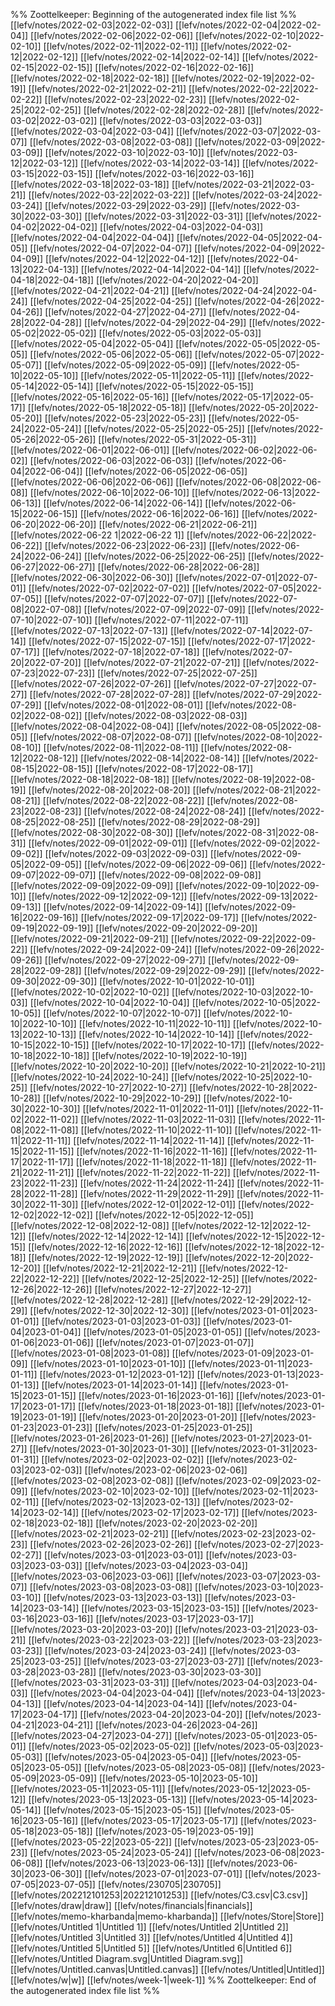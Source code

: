 %% Zoottelkeeper: Beginning of the autogenerated index file list  %%
 [[lefv/notes/2022-02-03|2022-02-03]]
 [[lefv/notes/2022-02-04|2022-02-04]]
 [[lefv/notes/2022-02-06|2022-02-06]]
 [[lefv/notes/2022-02-10|2022-02-10]]
 [[lefv/notes/2022-02-11|2022-02-11]]
 [[lefv/notes/2022-02-12|2022-02-12]]
 [[lefv/notes/2022-02-14|2022-02-14]]
 [[lefv/notes/2022-02-15|2022-02-15]]
 [[lefv/notes/2022-02-16|2022-02-16]]
 [[lefv/notes/2022-02-18|2022-02-18]]
 [[lefv/notes/2022-02-19|2022-02-19]]
 [[lefv/notes/2022-02-21|2022-02-21]]
 [[lefv/notes/2022-02-22|2022-02-22]]
 [[lefv/notes/2022-02-23|2022-02-23]]
 [[lefv/notes/2022-02-25|2022-02-25]]
 [[lefv/notes/2022-02-28|2022-02-28]]
 [[lefv/notes/2022-03-02|2022-03-02]]
 [[lefv/notes/2022-03-03|2022-03-03]]
 [[lefv/notes/2022-03-04|2022-03-04]]
 [[lefv/notes/2022-03-07|2022-03-07]]
 [[lefv/notes/2022-03-08|2022-03-08]]
 [[lefv/notes/2022-03-09|2022-03-09]]
 [[lefv/notes/2022-03-10|2022-03-10]]
 [[lefv/notes/2022-03-12|2022-03-12]]
 [[lefv/notes/2022-03-14|2022-03-14]]
 [[lefv/notes/2022-03-15|2022-03-15]]
 [[lefv/notes/2022-03-16|2022-03-16]]
 [[lefv/notes/2022-03-18|2022-03-18]]
 [[lefv/notes/2022-03-21|2022-03-21]]
 [[lefv/notes/2022-03-22|2022-03-22]]
 [[lefv/notes/2022-03-24|2022-03-24]]
 [[lefv/notes/2022-03-29|2022-03-29]]
 [[lefv/notes/2022-03-30|2022-03-30]]
 [[lefv/notes/2022-03-31|2022-03-31]]
 [[lefv/notes/2022-04-02|2022-04-02]]
 [[lefv/notes/2022-04-03|2022-04-03]]
 [[lefv/notes/2022-04-04|2022-04-04]]
 [[lefv/notes/2022-04-05|2022-04-05]]
 [[lefv/notes/2022-04-07|2022-04-07]]
 [[lefv/notes/2022-04-09|2022-04-09]]
 [[lefv/notes/2022-04-12|2022-04-12]]
 [[lefv/notes/2022-04-13|2022-04-13]]
 [[lefv/notes/2022-04-14|2022-04-14]]
 [[lefv/notes/2022-04-18|2022-04-18]]
 [[lefv/notes/2022-04-20|2022-04-20]]
 [[lefv/notes/2022-04-21|2022-04-21]]
 [[lefv/notes/2022-04-24|2022-04-24]]
 [[lefv/notes/2022-04-25|2022-04-25]]
 [[lefv/notes/2022-04-26|2022-04-26]]
 [[lefv/notes/2022-04-27|2022-04-27]]
 [[lefv/notes/2022-04-28|2022-04-28]]
 [[lefv/notes/2022-04-29|2022-04-29]]
 [[lefv/notes/2022-05-02|2022-05-02]]
 [[lefv/notes/2022-05-03|2022-05-03]]
 [[lefv/notes/2022-05-04|2022-05-04]]
 [[lefv/notes/2022-05-05|2022-05-05]]
 [[lefv/notes/2022-05-06|2022-05-06]]
 [[lefv/notes/2022-05-07|2022-05-07]]
 [[lefv/notes/2022-05-09|2022-05-09]]
 [[lefv/notes/2022-05-10|2022-05-10]]
 [[lefv/notes/2022-05-11|2022-05-11]]
 [[lefv/notes/2022-05-14|2022-05-14]]
 [[lefv/notes/2022-05-15|2022-05-15]]
 [[lefv/notes/2022-05-16|2022-05-16]]
 [[lefv/notes/2022-05-17|2022-05-17]]
 [[lefv/notes/2022-05-18|2022-05-18]]
 [[lefv/notes/2022-05-20|2022-05-20]]
 [[lefv/notes/2022-05-23|2022-05-23]]
 [[lefv/notes/2022-05-24|2022-05-24]]
 [[lefv/notes/2022-05-25|2022-05-25]]
 [[lefv/notes/2022-05-26|2022-05-26]]
 [[lefv/notes/2022-05-31|2022-05-31]]
 [[lefv/notes/2022-06-01|2022-06-01]]
 [[lefv/notes/2022-06-02|2022-06-02]]
 [[lefv/notes/2022-06-03|2022-06-03]]
 [[lefv/notes/2022-06-04|2022-06-04]]
 [[lefv/notes/2022-06-05|2022-06-05]]
 [[lefv/notes/2022-06-06|2022-06-06]]
 [[lefv/notes/2022-06-08|2022-06-08]]
 [[lefv/notes/2022-06-10|2022-06-10]]
 [[lefv/notes/2022-06-13|2022-06-13]]
 [[lefv/notes/2022-06-14|2022-06-14]]
 [[lefv/notes/2022-06-15|2022-06-15]]
 [[lefv/notes/2022-06-16|2022-06-16]]
 [[lefv/notes/2022-06-20|2022-06-20]]
 [[lefv/notes/2022-06-21|2022-06-21]]
 [[lefv/notes/2022-06-22 1|2022-06-22 1]]
 [[lefv/notes/2022-06-22|2022-06-22]]
 [[lefv/notes/2022-06-23|2022-06-23]]
 [[lefv/notes/2022-06-24|2022-06-24]]
 [[lefv/notes/2022-06-25|2022-06-25]]
 [[lefv/notes/2022-06-27|2022-06-27]]
 [[lefv/notes/2022-06-28|2022-06-28]]
 [[lefv/notes/2022-06-30|2022-06-30]]
 [[lefv/notes/2022-07-01|2022-07-01]]
 [[lefv/notes/2022-07-02|2022-07-02]]
 [[lefv/notes/2022-07-05|2022-07-05]]
 [[lefv/notes/2022-07-07|2022-07-07]]
 [[lefv/notes/2022-07-08|2022-07-08]]
 [[lefv/notes/2022-07-09|2022-07-09]]
 [[lefv/notes/2022-07-10|2022-07-10]]
 [[lefv/notes/2022-07-11|2022-07-11]]
 [[lefv/notes/2022-07-13|2022-07-13]]
 [[lefv/notes/2022-07-14|2022-07-14]]
 [[lefv/notes/2022-07-15|2022-07-15]]
 [[lefv/notes/2022-07-17|2022-07-17]]
 [[lefv/notes/2022-07-18|2022-07-18]]
 [[lefv/notes/2022-07-20|2022-07-20]]
 [[lefv/notes/2022-07-21|2022-07-21]]
 [[lefv/notes/2022-07-23|2022-07-23]]
 [[lefv/notes/2022-07-25|2022-07-25]]
 [[lefv/notes/2022-07-26|2022-07-26]]
 [[lefv/notes/2022-07-27|2022-07-27]]
 [[lefv/notes/2022-07-28|2022-07-28]]
 [[lefv/notes/2022-07-29|2022-07-29]]
 [[lefv/notes/2022-08-01|2022-08-01]]
 [[lefv/notes/2022-08-02|2022-08-02]]
 [[lefv/notes/2022-08-03|2022-08-03]]
 [[lefv/notes/2022-08-04|2022-08-04]]
 [[lefv/notes/2022-08-05|2022-08-05]]
 [[lefv/notes/2022-08-07|2022-08-07]]
 [[lefv/notes/2022-08-10|2022-08-10]]
 [[lefv/notes/2022-08-11|2022-08-11]]
 [[lefv/notes/2022-08-12|2022-08-12]]
 [[lefv/notes/2022-08-14|2022-08-14]]
 [[lefv/notes/2022-08-15|2022-08-15]]
 [[lefv/notes/2022-08-17|2022-08-17]]
 [[lefv/notes/2022-08-18|2022-08-18]]
 [[lefv/notes/2022-08-19|2022-08-19]]
 [[lefv/notes/2022-08-20|2022-08-20]]
 [[lefv/notes/2022-08-21|2022-08-21]]
 [[lefv/notes/2022-08-22|2022-08-22]]
 [[lefv/notes/2022-08-23|2022-08-23]]
 [[lefv/notes/2022-08-24|2022-08-24]]
 [[lefv/notes/2022-08-25|2022-08-25]]
 [[lefv/notes/2022-08-29|2022-08-29]]
 [[lefv/notes/2022-08-30|2022-08-30]]
 [[lefv/notes/2022-08-31|2022-08-31]]
 [[lefv/notes/2022-09-01|2022-09-01]]
 [[lefv/notes/2022-09-02|2022-09-02]]
 [[lefv/notes/2022-09-03|2022-09-03]]
 [[lefv/notes/2022-09-05|2022-09-05]]
 [[lefv/notes/2022-09-06|2022-09-06]]
 [[lefv/notes/2022-09-07|2022-09-07]]
 [[lefv/notes/2022-09-08|2022-09-08]]
 [[lefv/notes/2022-09-09|2022-09-09]]
 [[lefv/notes/2022-09-10|2022-09-10]]
 [[lefv/notes/2022-09-12|2022-09-12]]
 [[lefv/notes/2022-09-13|2022-09-13]]
 [[lefv/notes/2022-09-14|2022-09-14]]
 [[lefv/notes/2022-09-16|2022-09-16]]
 [[lefv/notes/2022-09-17|2022-09-17]]
 [[lefv/notes/2022-09-19|2022-09-19]]
 [[lefv/notes/2022-09-20|2022-09-20]]
 [[lefv/notes/2022-09-21|2022-09-21]]
 [[lefv/notes/2022-09-22|2022-09-22]]
 [[lefv/notes/2022-09-24|2022-09-24]]
 [[lefv/notes/2022-09-26|2022-09-26]]
 [[lefv/notes/2022-09-27|2022-09-27]]
 [[lefv/notes/2022-09-28|2022-09-28]]
 [[lefv/notes/2022-09-29|2022-09-29]]
 [[lefv/notes/2022-09-30|2022-09-30]]
 [[lefv/notes/2022-10-01|2022-10-01]]
 [[lefv/notes/2022-10-02|2022-10-02]]
 [[lefv/notes/2022-10-03|2022-10-03]]
 [[lefv/notes/2022-10-04|2022-10-04]]
 [[lefv/notes/2022-10-05|2022-10-05]]
 [[lefv/notes/2022-10-07|2022-10-07]]
 [[lefv/notes/2022-10-10|2022-10-10]]
 [[lefv/notes/2022-10-11|2022-10-11]]
 [[lefv/notes/2022-10-13|2022-10-13]]
 [[lefv/notes/2022-10-14|2022-10-14]]
 [[lefv/notes/2022-10-15|2022-10-15]]
 [[lefv/notes/2022-10-17|2022-10-17]]
 [[lefv/notes/2022-10-18|2022-10-18]]
 [[lefv/notes/2022-10-19|2022-10-19]]
 [[lefv/notes/2022-10-20|2022-10-20]]
 [[lefv/notes/2022-10-21|2022-10-21]]
 [[lefv/notes/2022-10-24|2022-10-24]]
 [[lefv/notes/2022-10-25|2022-10-25]]
 [[lefv/notes/2022-10-27|2022-10-27]]
 [[lefv/notes/2022-10-28|2022-10-28]]
 [[lefv/notes/2022-10-29|2022-10-29]]
 [[lefv/notes/2022-10-30|2022-10-30]]
 [[lefv/notes/2022-11-01|2022-11-01]]
 [[lefv/notes/2022-11-02|2022-11-02]]
 [[lefv/notes/2022-11-03|2022-11-03]]
 [[lefv/notes/2022-11-08|2022-11-08]]
 [[lefv/notes/2022-11-10|2022-11-10]]
 [[lefv/notes/2022-11-11|2022-11-11]]
 [[lefv/notes/2022-11-14|2022-11-14]]
 [[lefv/notes/2022-11-15|2022-11-15]]
 [[lefv/notes/2022-11-16|2022-11-16]]
 [[lefv/notes/2022-11-17|2022-11-17]]
 [[lefv/notes/2022-11-18|2022-11-18]]
 [[lefv/notes/2022-11-21|2022-11-21]]
 [[lefv/notes/2022-11-22|2022-11-22]]
 [[lefv/notes/2022-11-23|2022-11-23]]
 [[lefv/notes/2022-11-24|2022-11-24]]
 [[lefv/notes/2022-11-28|2022-11-28]]
 [[lefv/notes/2022-11-29|2022-11-29]]
 [[lefv/notes/2022-11-30|2022-11-30]]
 [[lefv/notes/2022-12-01|2022-12-01]]
 [[lefv/notes/2022-12-02|2022-12-02]]
 [[lefv/notes/2022-12-05|2022-12-05]]
 [[lefv/notes/2022-12-08|2022-12-08]]
 [[lefv/notes/2022-12-12|2022-12-12]]
 [[lefv/notes/2022-12-14|2022-12-14]]
 [[lefv/notes/2022-12-15|2022-12-15]]
 [[lefv/notes/2022-12-16|2022-12-16]]
 [[lefv/notes/2022-12-18|2022-12-18]]
 [[lefv/notes/2022-12-19|2022-12-19]]
 [[lefv/notes/2022-12-20|2022-12-20]]
 [[lefv/notes/2022-12-21|2022-12-21]]
 [[lefv/notes/2022-12-22|2022-12-22]]
 [[lefv/notes/2022-12-25|2022-12-25]]
 [[lefv/notes/2022-12-26|2022-12-26]]
 [[lefv/notes/2022-12-27|2022-12-27]]
 [[lefv/notes/2022-12-28|2022-12-28]]
 [[lefv/notes/2022-12-29|2022-12-29]]
 [[lefv/notes/2022-12-30|2022-12-30]]
 [[lefv/notes/2023-01-01|2023-01-01]]
 [[lefv/notes/2023-01-03|2023-01-03]]
 [[lefv/notes/2023-01-04|2023-01-04]]
 [[lefv/notes/2023-01-05|2023-01-05]]
 [[lefv/notes/2023-01-06|2023-01-06]]
 [[lefv/notes/2023-01-07|2023-01-07]]
 [[lefv/notes/2023-01-08|2023-01-08]]
 [[lefv/notes/2023-01-09|2023-01-09]]
 [[lefv/notes/2023-01-10|2023-01-10]]
 [[lefv/notes/2023-01-11|2023-01-11]]
 [[lefv/notes/2023-01-12|2023-01-12]]
 [[lefv/notes/2023-01-13|2023-01-13]]
 [[lefv/notes/2023-01-14|2023-01-14]]
 [[lefv/notes/2023-01-15|2023-01-15]]
 [[lefv/notes/2023-01-16|2023-01-16]]
 [[lefv/notes/2023-01-17|2023-01-17]]
 [[lefv/notes/2023-01-18|2023-01-18]]
 [[lefv/notes/2023-01-19|2023-01-19]]
 [[lefv/notes/2023-01-20|2023-01-20]]
 [[lefv/notes/2023-01-23|2023-01-23]]
 [[lefv/notes/2023-01-25|2023-01-25]]
 [[lefv/notes/2023-01-26|2023-01-26]]
 [[lefv/notes/2023-01-27|2023-01-27]]
 [[lefv/notes/2023-01-30|2023-01-30]]
 [[lefv/notes/2023-01-31|2023-01-31]]
 [[lefv/notes/2023-02-02|2023-02-02]]
 [[lefv/notes/2023-02-03|2023-02-03]]
 [[lefv/notes/2023-02-06|2023-02-06]]
 [[lefv/notes/2023-02-08|2023-02-08]]
 [[lefv/notes/2023-02-09|2023-02-09]]
 [[lefv/notes/2023-02-10|2023-02-10]]
 [[lefv/notes/2023-02-11|2023-02-11]]
 [[lefv/notes/2023-02-13|2023-02-13]]
 [[lefv/notes/2023-02-14|2023-02-14]]
 [[lefv/notes/2023-02-17|2023-02-17]]
 [[lefv/notes/2023-02-18|2023-02-18]]
 [[lefv/notes/2023-02-20|2023-02-20]]
 [[lefv/notes/2023-02-21|2023-02-21]]
 [[lefv/notes/2023-02-23|2023-02-23]]
 [[lefv/notes/2023-02-26|2023-02-26]]
 [[lefv/notes/2023-02-27|2023-02-27]]
 [[lefv/notes/2023-03-01|2023-03-01]]
 [[lefv/notes/2023-03-03|2023-03-03]]
 [[lefv/notes/2023-03-04|2023-03-04]]
 [[lefv/notes/2023-03-06|2023-03-06]]
 [[lefv/notes/2023-03-07|2023-03-07]]
 [[lefv/notes/2023-03-08|2023-03-08]]
 [[lefv/notes/2023-03-10|2023-03-10]]
 [[lefv/notes/2023-03-13|2023-03-13]]
 [[lefv/notes/2023-03-14|2023-03-14]]
 [[lefv/notes/2023-03-15|2023-03-15]]
 [[lefv/notes/2023-03-16|2023-03-16]]
 [[lefv/notes/2023-03-17|2023-03-17]]
 [[lefv/notes/2023-03-20|2023-03-20]]
 [[lefv/notes/2023-03-21|2023-03-21]]
 [[lefv/notes/2023-03-22|2023-03-22]]
 [[lefv/notes/2023-03-23|2023-03-23]]
 [[lefv/notes/2023-03-24|2023-03-24]]
 [[lefv/notes/2023-03-25|2023-03-25]]
 [[lefv/notes/2023-03-27|2023-03-27]]
 [[lefv/notes/2023-03-28|2023-03-28]]
 [[lefv/notes/2023-03-30|2023-03-30]]
 [[lefv/notes/2023-03-31|2023-03-31]]
 [[lefv/notes/2023-04-03|2023-04-03]]
 [[lefv/notes/2023-04-04|2023-04-04]]
 [[lefv/notes/2023-04-13|2023-04-13]]
 [[lefv/notes/2023-04-14|2023-04-14]]
 [[lefv/notes/2023-04-17|2023-04-17]]
 [[lefv/notes/2023-04-20|2023-04-20]]
 [[lefv/notes/2023-04-21|2023-04-21]]
 [[lefv/notes/2023-04-26|2023-04-26]]
 [[lefv/notes/2023-04-27|2023-04-27]]
 [[lefv/notes/2023-05-01|2023-05-01]]
 [[lefv/notes/2023-05-02|2023-05-02]]
 [[lefv/notes/2023-05-03|2023-05-03]]
 [[lefv/notes/2023-05-04|2023-05-04]]
 [[lefv/notes/2023-05-05|2023-05-05]]
 [[lefv/notes/2023-05-08|2023-05-08]]
 [[lefv/notes/2023-05-09|2023-05-09]]
 [[lefv/notes/2023-05-10|2023-05-10]]
 [[lefv/notes/2023-05-11|2023-05-11]]
 [[lefv/notes/2023-05-12|2023-05-12]]
 [[lefv/notes/2023-05-13|2023-05-13]]
 [[lefv/notes/2023-05-14|2023-05-14]]
 [[lefv/notes/2023-05-15|2023-05-15]]
 [[lefv/notes/2023-05-16|2023-05-16]]
 [[lefv/notes/2023-05-17|2023-05-17]]
 [[lefv/notes/2023-05-18|2023-05-18]]
 [[lefv/notes/2023-05-19|2023-05-19]]
 [[lefv/notes/2023-05-22|2023-05-22]]
 [[lefv/notes/2023-05-23|2023-05-23]]
 [[lefv/notes/2023-05-24|2023-05-24]]
 [[lefv/notes/2023-06-08|2023-06-08]]
 [[lefv/notes/2023-06-13|2023-06-13]]
 [[lefv/notes/2023-06-30|2023-06-30]]
 [[lefv/notes/2023-07-01|2023-07-01]]
 [[lefv/notes/2023-07-05|2023-07-05]]
 [[lefv/notes/230705|230705]]
 [[lefv/notes/202212101253|202212101253]]
 [[lefv/notes/C3.csv|C3.csv]]
 [[lefv/notes/draw|draw]]
 [[lefv/notes/financials|financials]]
 [[lefv/notes/memo-kharbanda|memo-kharbanda]]
 [[lefv/notes/Store|Store]]
 [[lefv/notes/Untitled 1|Untitled 1]]
 [[lefv/notes/Untitled 2|Untitled 2]]
 [[lefv/notes/Untitled 3|Untitled 3]]
 [[lefv/notes/Untitled 4|Untitled 4]]
 [[lefv/notes/Untitled 5|Untitled 5]]
 [[lefv/notes/Untitled 6|Untitled 6]]
 [[lefv/notes/Untitled Diagram.svg|Untitled Diagram.svg]]
 [[lefv/notes/Untitled.canvas|Untitled.canvas]]
 [[lefv/notes/Untitled|Untitled]]
 [[lefv/notes/w|w]]
 [[lefv/notes/week-1|week-1]]
%% Zoottelkeeper: End of the autogenerated index file list  %%
